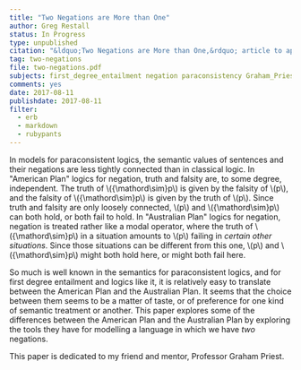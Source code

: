 ```yaml
---
title: "Two Negations are More than One"
author: Greg Restall
status: In Progress
type: unpublished
citation: "&ldquo;Two Negations are More than One,&rdquo; article to appear in <em>Graham Priest on Dialetheism and Paraconsistency</em>, edited by Can Ba&#x15F;kent, Thomas Macaulay Ferguson."
tag: two-negations
file: two-negations.pdf
subjects: first_degree_entailment negation paraconsistency Graham_Priest
comments: yes
date: 2017-08-11
publishdate: 2017-08-11
filter:
  - erb
  - markdown
  - rubypants
---
```

In models for paraconsistent logics, the semantic values of sentences and their negations are less tightly connected than in classical logic. In "American Plan" logics for negation, truth and falsity are, to some degree, independent. The truth of \\({\mathord\sim}p\\) is given by the falsity of \\(p\\), and the falsity of \\({\mathord\sim}p\\) is given by the truth of \\(p\\). Since truth and falsity are only loosely connected, \\(p\\) and \\({\mathord\sim}p\\) can both hold, or both fail to hold. In "Australian Plan" logics for negation, negation is treated rather like a modal operator, where the truth of \\({\mathord\sim}p\\) in a situation amounts to \\(p\\) failing in *certain other situations*. Since those situations can be different from this one, \\(p\\) and \\({\mathord\sim}p\\) might both hold here, or might both fail here. 

So much is well known in the semantics for paraconsistent logics, and for first degree entailment and logics like it, it is relatively easy to translate between the American Plan and the Australian Plan. It seems that the choice between them seems to be a matter of taste, or of preference for one kind of semantic treatment or another. This paper explores some of the differences between the American Plan and the Australian Plan by exploring the tools they have for modelling a language in which we have *two* negations.

This paper is dedicated to my friend and mentor, Professor Graham Priest.
